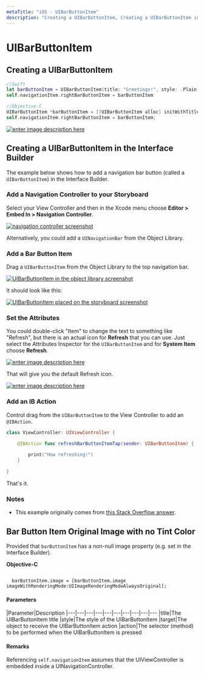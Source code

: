 ```yaml
---
metaTitle: "iOS - UIBarButtonItem"
description: "Creating a UIBarButtonItem, Creating a UIBarButtonItem in the Interface Builder, Bar Button Item Original Image with no Tint Color"
---
```


# UIBarButtonItem



## Creating a UIBarButtonItem


```swift
//Swift
let barButtonItem = UIBarButtonItem(title: "Greetings!", style: .Plain, target: self, action: #selector(barButtonTapped))
self.navigationItem.rightBarButtonItem = barButtonItem

//Objective-C
UIBarButtonItem *barButtonItem = [[UIBarButtonItem alloc] initWithTitle:@"Greetings!" style:UIBarButtonItemStylePlain target:self action:@selector(barButtonTaped)];
self.navigationItem.rightBarButtonItem = barButtonItem;

```

[<img src="http://i.stack.imgur.com/500Wr.png" alt="enter image description here" />](http://i.stack.imgur.com/500Wr.png)



## Creating a UIBarButtonItem in the Interface Builder


The example below shows how to add a navigation bar button (called a `UIBarButtonItem`) in the Interface Builder.

### Add a Navigation Controller to your Storyboard

Select your View Controller and then in the Xcode menu choose **Editor > Embed In > Navigation Controller**.

[<img src="http://i.stack.imgur.com/zWgLB.png" alt="navigation controller screenshot" />](http://i.stack.imgur.com/zWgLB.png)

Alternatively, you could add a `UINavigationBar` from the Object Library.

### Add a Bar Button Item

Drag a `UIBarButtonItem` from the Object Library to the top navigation bar.

[<img src="http://i.stack.imgur.com/PsbYO.png" alt="UIBarButtonItem in the object library screenshot" />](http://i.stack.imgur.com/PsbYO.png)

It should look like this:

[<img src="http://i.stack.imgur.com/Th0kS.png" alt="UIBarButtonItem placed on the storyboard screenshot" />](http://i.stack.imgur.com/Th0kS.png)

### Set the Attributes

You could double-click "Item" to change the text to something like "Refresh", but there is an actual icon for **Refresh** that you can use. Just select the Attributes Inspector for the `UIBarButtonItem` and for **System Item** choose **Refresh**.

[<img src="http://i.stack.imgur.com/HWLVq.png" alt="enter image description here" />](http://i.stack.imgur.com/HWLVq.png)

That will give you the default Refresh icon.

[<img src="http://i.stack.imgur.com/wRDNf.png" alt="enter image description here" />](http://i.stack.imgur.com/wRDNf.png)

### Add an IB Action

Control drag from the `UIBarButtonItem` to the View Controller to add an `@IBAction`.

```swift
class ViewController: UIViewController {

    @IBAction func refreshBarButtonItemTap(sender: UIBarButtonItem) {
        
        print("How refreshing!")
    }
    
}

```

That's it.

### Notes

- This example originally comes from [this Stack Overflow answer](http://stackoverflow.com/a/33670242/3681880).



## Bar Button Item Original Image with no Tint Color


Provided that `barButtonItem` has a non-null image property (e.g. set in the Interface Builder).

**Objective-C**

```

  barButtonItem.image = [barButtonItem.image imageWithRenderingMode:UIImageRenderingModeAlwaysOriginal];

```



#### Parameters


|Parameter|Description
|---|---|---|---|---|---|---|---|---|---
|title|The UIBarButtonItem title
|style|The style of the UIBarButtonItem
|target|The object to receive the UIBarButtonItem action
|action|The selector (method) to be performed when the UIBarButtonItem is pressed



#### Remarks


Referencing `self.navigationItem` assumes that the UIViewController is embedded inside a UINavigationController.

